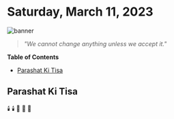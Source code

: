 # Saturday, March 11, 2023
![banner](https://picsum.photos/seed/2023-March-11/500/200)
> _"We cannot change anything unless we accept it."_
<!-- START doctoc generated TOC please keep comment here to allow auto update -->
<!-- DON'T EDIT THIS SECTION, INSTEAD RE-RUN doctoc TO UPDATE -->
**Table of Contents**

- [Parashat Ki Tisa](#parashat-ki-tisa)

<!-- END doctoc generated TOC please keep comment here to allow auto update -->
## Parashat Ki Tisa
:candle: :candle: :bread: :bread: :wine_glass:
<!--- TODO: fill me out, if you have time today (above this line)--->
